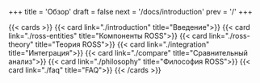 +++
title = 'Обзор'
draft = false
next = '/docs/introduction'
prev = '/'
+++

{{< cards >}}
  {{< card link="./introduction" title="Введение">}}
  {{< card link="./ross-entities" title="Компоненты ROSS">}}
  {{< card link="./ross-theory" title="Теория ROSS">}}
  {{< card link="./integration" title="Интеграция">}}
  {{< card link="./compare" title="Сравнительный анализ">}}
  {{< card link="./philosophy" title="Философия ROSS">}}
  {{< card link="./faq" title="FAQ">}}
{{< /cards >}}
